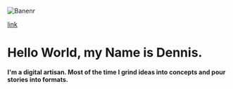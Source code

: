 ![Banenr](https://i.ibb.co/F8YqdDj/banner.jpg "Profil Banner")


[link](https://i.ibb.co/F8YqdDj/banner.jpg)

# Hello World, my Name is Dennis.
**I'm a digital artisan. Most of the time I grind ideas into concepts and pour stories into formats.**   